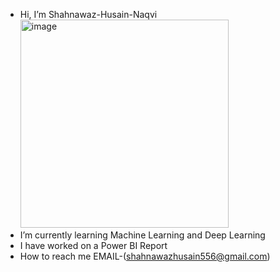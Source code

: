 - Hi, I’m Shahnawaz-Husain-Naqvi                                             <img width="333" alt="image" src="https://github.com/Shahnawaz-Husain-Naqvi/Shahnawaz-Husain-Naqvi/assets/157488204/1b8dc376-bd6f-4f88-9f0f-ae229e2e8d2f">
- I’m currently learning Machine Learning and Deep Learning
- I have worked on a Power BI Report 
- How to reach me EMAIL-(shahnawazhusain556@gmail.com)



